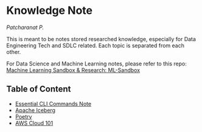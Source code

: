 # Knowledge Note

*Patcharanat P.*

This is meant to be notes stored researched knowledge, especially for Data Engineering Tech and SDLC related. Each topic is separated from each other.

For Data Science and Machine Learning notes, please refer to this repo: [Machine Learning Sandbox & Research: ML-Sandbox](https://github.com/patcha-ranat/ML-Sandbox)

## Table of Content

- [Essential CLI Commands Note](./cli_command_note.md)
- [Apache Iceberg](./iceberg.md)
- [Poetry](./poetry.md)
- [AWS Cloud 101](./aws_cloud_101.md)